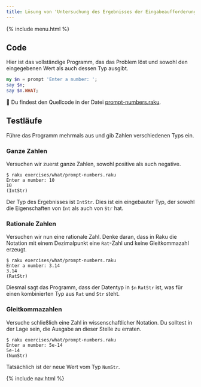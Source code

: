 ```yaml
---
title: Lösung von 'Untersuchung des Ergebnisses der Eingabeaufforderung — Zahlen'
---
```


{% include menu.html %}

## Code

Hier ist das vollständige Programm, das das Problem löst und sowohl den eingegebenen Wert als auch dessen Typ ausgibt.

```raku
my $n = prompt 'Enter a number: ';
say $n;
say $n.WHAT;
```

🦋 Du findest den Quellcode in der Datei [prompt-numbers.raku](https://github.com/ash/raku-course/blob/master/exercises/typed-variables/prompt-numbers.raku).

## Testläufe

Führe das Programm mehrmals aus und gib Zahlen verschiedenen Typs ein.

### Ganze Zahlen

Versuchen wir zuerst ganze Zahlen, sowohl positive als auch negative.

```console
$ raku exercises/what/prompt-numbers.raku
Enter a number: 10
10
(IntStr)
```

Der Typ des Ergebnisses ist `IntStr`. Dies ist ein eingebauter Typ, der sowohl die Eigenschaften von `Int` als auch von `Str` hat.

### Rationale Zahlen

Versuchen wir nun eine rationale Zahl. Denke daran, dass in Raku die Notation mit einem Dezimalpunkt eine `Rat`-Zahl und keine Gleitkommazahl erzeugt.

```console
$ raku exercises/what/prompt-numbers.raku
Enter a number: 3.14
3.14
(RatStr)
```

Diesmal sagt das Programm, dass der Datentyp in `$n` `RatStr` ist, was für einen kombinierten Typ aus `Rat` und `Str` steht.

### Gleitkommazahlen

Versuche schließlich eine Zahl in wissenschaftlicher Notation. Du solltest in der Lage sein, die Ausgabe an dieser Stelle zu erraten.

```console
$ raku exercises/what/prompt-numbers.raku
Enter a number: 5e-14
5e-14
(NumStr)
```

Tatsächlich ist der neue Wert vom Typ `NumStr`.

{% include nav.html %}